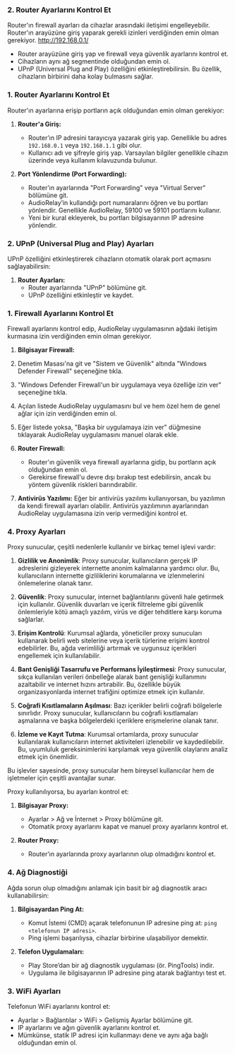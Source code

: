 

### 2. **Router Ayarlarını Kontrol Et**
Router'ın firewall ayarları da cihazlar arasındaki iletişimi engelleyebilir. Router'ın arayüzüne giriş yaparak gerekli izinleri verdiğinden emin olman gerekiyor. http://192.168.0.1/

- Router arayüzüne giriş yap ve firewall veya güvenlik ayarlarını kontrol et.
- Cihazların aynı ağ segmentinde olduğundan emin ol.
- UPnP (Universal Plug and Play) özelliğini etkinleştirebilirsin. Bu özellik, cihazların birbirini daha kolay bulmasını sağlar.




### 1. **Router Ayarlarını Kontrol Et**
Router'ın ayarlarına erişip portların açık olduğundan emin olman gerekiyor:

1. **Router'a Giriş:**
   - Router’ın IP adresini tarayıcıya yazarak giriş yap. Genellikle bu adres `192.168.0.1` veya `192.168.1.1` gibi olur.
   - Kullanıcı adı ve şifreyle giriş yap. Varsayılan bilgiler genellikle cihazın üzerinde veya kullanım kılavuzunda bulunur.

2. **Port Yönlendirme (Port Forwarding):**
   - Router’ın ayarlarında "Port Forwarding" veya "Virtual Server" bölümüne git.
   - AudioRelay’in kullandığı port numaralarını öğren ve bu portları yönlendir. Genellikle AudioRelay, 59100 ve 59101 portlarını kullanır.
   - Yeni bir kural ekleyerek, bu portları bilgisayarının IP adresine yönlendir.

### 2. **UPnP (Universal Plug and Play) Ayarları**
UPnP özelliğini etkinleştirerek cihazların otomatik olarak port açmasını sağlayabilirsin:

1. **Router Ayarları:**
   - Router ayarlarında "UPnP" bölümüne git.
   - UPnP özelliğini etkinleştir ve kaydet.




### 1. **Firewall Ayarlarını Kontrol Et**
Firewall ayarlarını kontrol edip, AudioRelay uygulamasının ağdaki iletişim kurmasına izin verdiğinden emin olman gerekiyor.

1. **Bilgisayar Firewall:**
  1. Denetim Masası'na git ve "Sistem ve Güvenlik" altında "Windows Defender Firewall" seçeneğine tıkla.
  2. "Windows Defender Firewall'un bir uygulamaya veya özelliğe izin ver" seçeneğine tıkla.
  3. Açılan listede AudioRelay uygulamasını bul ve hem özel hem de genel ağlar için izin verdiğinden emin ol.
  4. Eğer listede yoksa, "Başka bir uygulamaya izin ver" düğmesine tıklayarak AudioRelay uygulamasını manuel olarak ekle.

2. **Router Firewall:**
   - Router'ın güvenlik veya firewall ayarlarına gidip, bu portların açık olduğundan emin ol.
   - Gerekirse firewall'u devre dışı bırakıp test edebilirsin, ancak bu yöntem güvenlik riskleri barındırabilir.

3. **Antivirüs Yazılımı:**
  Eğer bir antivirüs yazılımı kullanıyorsan, bu yazılımın da kendi firewall ayarları olabilir. Antivirüs yazılımının ayarlarından AudioRelay uygulamasına izin verip vermediğini kontrol et.


### 4. **Proxy Ayarları**
Proxy sunucular, çeşitli nedenlerle kullanılır ve birkaç temel işlevi vardır:

1. **Gizlilik ve Anonimlik**: Proxy sunucular, kullanıcıların gerçek IP adreslerini gizleyerek internette anonim kalmalarına yardımcı olur. Bu, kullanıcıların internette gizliliklerini korumalarına ve izlenmelerini önlemelerine olanak tanır.

2. **Güvenlik**: Proxy sunucular, internet bağlantılarını güvenli hale getirmek için kullanılır. Güvenlik duvarları ve içerik filtreleme gibi güvenlik önlemleriyle kötü amaçlı yazılım, virüs ve diğer tehditlere karşı koruma sağlarlar.

3. **Erişim Kontrolü**: Kurumsal ağlarda, yöneticiler proxy sunucuları kullanarak belirli web sitelerine veya içerik türlerine erişimi kontrol edebilirler. Bu, ağda verimliliği artırmak ve uygunsuz içerikleri engellemek için kullanılabilir.

4. **Bant Genişliği Tasarrufu ve Performans İyileştirmesi**: Proxy sunucular, sıkça kullanılan verileri önbelleğe alarak bant genişliği kullanımını azaltabilir ve internet hızını artırabilir. Bu, özellikle büyük organizasyonlarda internet trafiğini optimize etmek için kullanılır.

5. **Coğrafi Kısıtlamaların Aşılması**: Bazı içerikler belirli coğrafi bölgelerle sınırlıdır. Proxy sunucular, kullanıcıların bu coğrafi kısıtlamaları aşmalarına ve başka bölgelerdeki içeriklere erişmelerine olanak tanır.

6. **İzleme ve Kayıt Tutma**: Kurumsal ortamlarda, proxy sunucular kullanılarak kullanıcıların internet aktiviteleri izlenebilir ve kaydedilebilir. Bu, uyumluluk gereksinimlerini karşılamak veya güvenlik olaylarını analiz etmek için önemlidir.

Bu işlevler sayesinde, proxy sunucular hem bireysel kullanıcılar hem de işletmeler için çeşitli avantajlar sunar.

Proxy kullanılıyorsa, bu ayarları kontrol et:

1. **Bilgisayar Proxy:**
   - Ayarlar > Ağ ve İnternet > Proxy bölümüne git.
   - Otomatik proxy ayarlarını kapat ve manuel proxy ayarlarını kontrol et.

2. **Router Proxy:**
   - Router’ın ayarlarında proxy ayarlarının olup olmadığını kontrol et.


### 4. **Ağ Diagnostiği**
Ağda sorun olup olmadığını anlamak için basit bir ağ diagnostik aracı kullanabilirsin:

1. **Bilgisayardan Ping At:**
   - Komut İstemi (CMD) açarak telefonunun IP adresine ping at: `ping <telefonun IP adresi>`.
   - Ping işlemi başarılıysa, cihazlar birbirine ulaşabiliyor demektir.

2. **Telefon Uygulamaları:**
   - Play Store’dan bir ağ diagnostik uygulaması (ör. PingTools) indir.
   - Uygulama ile bilgisayarının IP adresine ping atarak bağlantıyı test et.


### 3. **WiFi Ayarları**
Telefonun WiFi ayarlarını kontrol et:

- Ayarlar > Bağlantılar > WiFi > Gelişmiş Ayarlar bölümüne git.
- IP ayarlarını ve ağın güvenlik ayarlarını kontrol et.
- Mümkünse, statik IP adresi için kullanmayı dene ve aynı ağa bağlı olduğundan emin ol.

